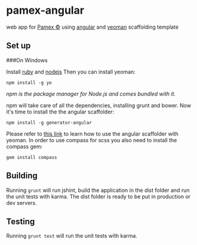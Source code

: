 pamex-angular
=============

web app for [Pamex ©](http://hylasoftusa.com:8090/) using [angular](http://angularjs.org/) and [yeoman](http://yeoman.io/) scaffolding template

Set up
-------------

###On Windows

Install [ruby](http://rubyinstaller.org/) and [nodejs](nodejs.org)
Then you can install yeoman:

    npm install -g yo

*npm is the package manager for Node.js and comes bundled with it.*

npm will take care of all the dependencies, installing grunt and bower. Now it's time to install the the angular scaffolder:

    npm install -g generator-angular

Please refer to [this link](https://github.com/yeoman/generator-angular) to learn how to use the angular scaffolder with yeoman. In order to use compass for scss you also need to install the compass gem:

    gem install compass

Building
-------------

Running `grunt` will run jshint, build the application in the dist folder and run the unit tests with karma. The dist folder is ready to be put in production or dev servers.

Testing
-------------

Running `grunt test` will run the unit tests with karma.
